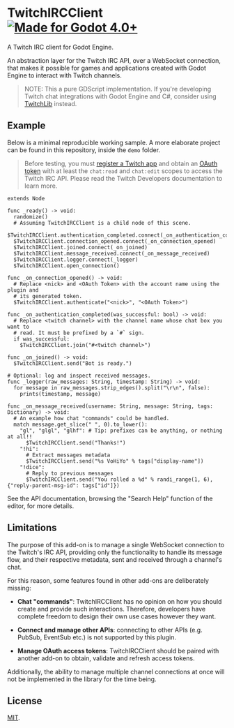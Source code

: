 # TwitchIRCClient [![Made for Godot 4.0+][badge]][godot]

A Twitch IRC client for Godot Engine.

An abstraction layer for the Twitch IRC API, over a WebSocket connection, that
makes it possible for games and applications created with Godot Engine to
interact with Twitch channels.

> NOTE: This a pure GDScript implementation. If you're developing Twitch
> chat integrations with Godot Engine and C#, consider using
> [TwitchLib](https://github.com/TwitchLib) instead.


## Example

Below is a minimal reproducible working sample. A more elaborate project can be
found in this repository, inside the `demo` folder.

> Before testing, you must [register a Twitch app][1] and obtain an [OAuth
> token][2] with at least the `chat:read` and `chat:edit` scopes to access the
> Twitch IRC API. Please read the Twitch Developers documentation to learn more.
>
> [1]: https://dev.twitch.tv/docs/authentication/register-app/
> [2]: https://dev.twitch.tv/docs/irc/authenticate-bot/

```gdscript
extends Node

func _ready() -> void:
  randomize()
  # Assuming TwitchIRCClient is a child node of this scene.
  $TwitchIRCClient.authentication_completed.connect(_on_authentication_completed)
  $TwitchIRCClient.connection_opened.connect(_on_connection_opened)
  $TwitchIRCClient.joined.connect(_on_joined)
  $TwitchIRCClient.message_received.connect(_on_message_received)
  $TwitchIRCClient.logger.connect(_logger)
  $TwitchIRCClient.open_connection()

func _on_connection_opened() -> void:
  # Replace <nick> and <OAuth Token> with the account name using the plugin and
  # its generated token.
  $TwitchIRCClient.authenticate("<nick>", "<OAuth Token>")

func _on_authentication_completed(was_successful: bool) -> void:
  # Replace <twitch channel> with the channel name whose chat box you want to
  # read. It must be prefixed by a `#` sign.
  if was_successful:
    $TwitchIRCClient.join("#<twitch channel>")

func _on_joined() -> void:
  $TwitchIRCClient.send("Bot is ready.")

# Optional: log and inspect received messages.
func _logger(raw_messages: String, timestamp: String) -> void:
  for message in raw_messages.strip_edges().split("\r\n", false):
    prints(timestamp, message)

func _on_message_received(username: String, message: String, tags: Dictionary) -> void:
  # An example how chat "commands" could be handled.
  match message.get_slice(" ", 0).to_lower():
    "gl", "glgl", "glhf": # Tip: prefixes can be anything, or nothing at all!!
      $TwitchIRCClient.send("Thanks!")
    "!hi":
      # Extract messages metadata
      $TwitchIRCClient.send("%s VoHiYo" % tags["display-name"])
    "!dice":
      # Reply to previous messages
      $TwitchIRCClient.send("You rolled a %d" % randi_range(1, 6), {"reply-parent-msg-id": tags["id"]})
```

See the API documentation, browsing the "Search Help" function of the editor,
for more details.


## Limitations

The purpose of this add-on is to manage a single WebSocket connection to the
Twitch's IRC API, providing only the functionality to handle its message flow,
and their respective metadata, sent and received through a channel's chat.

For this reason, some features found in other add-ons are deliberately missing:

- **Chat "commands"**: TwitchIRCClient has no opinion on how you should create
  and provide such interactions. Therefore, developers have complete freedom to
  design their own use cases however they want.

- **Connect and manage other APIs**: connecting to other APIs (e.g. PubSub,
  EventSub etc.) is not supported by this plugin.

- **Manage OAuth access tokens**: TwitchIRCClient should be paired with another
  add-on to obtain, validate and refresh access tokens.

Additionally, the ability to manage multiple channel connections at once will
not be implemented in the library for the time being.


## License

[MIT](LICENSE.md).

[godot]: https://godotengine.org/
[badge]: https://flat.badgen.net/badge/made%20for/Godot%204.0%2b/478cbf
